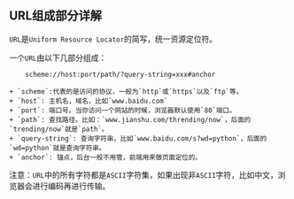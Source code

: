 ## URL组成部分详解

`URL`是`Uniform Resource Locator`的简写，统一资源定位符。

一个`URL`由以下几部分组成：
```
    scheme://host:port/path/?query-string=xxx#anchor
```
    + `scheme`:代表的是访问的协议，一般为`http`或`https`以及`ftp`等。
    + `host`: 主机名，域名，比如`www.baidu.com`
    + `port`: 端口号。当你访问一个网站的时候，浏览器默认使用`80`端口。
    + `path`: 查找路径。比如：`www.jianshu.com/thrending/now`，后面的`trending/now`就是`path`。
    + `query-string`: 查询字符串，比如`www.baidu.com/s?wd=python`，后面的`wd=python`就是查询字符串。
    + `anchor`: 锚点，后台一般不用管，前端用来做页面定位的。
    
注意：`URL`中的所有字符都是`ASCII`字符集，如果出现非`ASCII`字符，比如中文，浏览器会进行编码再进行传输。
